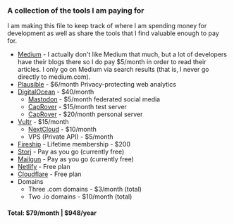 ### A collection of the tools I am paying for

I am making this file to keep track of where I am spending money for development as well as share the tools that I find valuable enough to pay for.

 - [Medium](https://medium.com/) - I actually don't like Medium that much, but a lot of developers have their blogs there so I do pay $5/month in order to read their articles. I only go on Medium via search results (that is, I never go directly to medium.com).
 - [Plausible](https://plausible.io/) - $6/month Privacy-protecting web analytics
 - [DigitalOcean](https://digitalocean.com/) - $40/month
    - [Mastodon](https://marketplace.digitalocean.com/apps/mastodon) - $5/month federated social media
    - [CapRover](https://marketplace.digitalocean.com/apps/caprover) - $15/month test server
    - [CapRover](https://marketplace.digitalocean.com/apps/caprover) - $20/month personal server
 - [Vultr](https://vultr.com/) - $15/month
    - [NextCloud](https://nextcloud.com/) - $10/month
    - VPS (Private API) - $5/month
 - [Fireship](https://fireship.io/) - Lifetime membership - $200
 - [Storj](https://www.storj.io/) - Pay as you go (currently free)
 - [Mailgun](https://mailgun.com/) - Pay as you go (currently free)
 - [Netlify](https://netlify.com/) - Free plan
 - [Cloudflare](https://cloudflare.com/) - Free plan
 - Domains
    - Three .com domains - $3/month (total)
    - Two .io domains - $10/month (total)

#### Total: $79/month | $948/year
